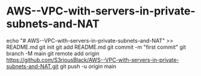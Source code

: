 # AWS--VPC-with-servers-in-private-subnets-and-NAT
echo "# AWS--VPC-with-servers-in-private-subnets-and-NAT" >> README.md
git init
git add README.md
git commit -m "first commit"
git branch -M main
git remote add origin https://github.com/S3riousBlack/AWS--VPC-with-servers-in-private-subnets-and-NAT.git
git push -u origin main
